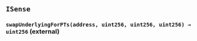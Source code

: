 ## `ISense`






### `swapUnderlyingForPTs(address, uint256, uint256, uint256) → uint256` (external)








